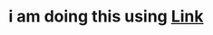 # i am doing this using [Link](https://www.w3resource.com/javascript-exercises/javascript-basic-exercises.php)
